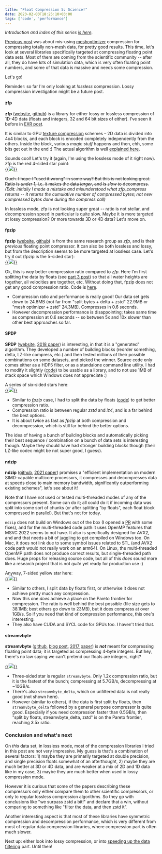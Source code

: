 ```yaml
---
title: "Float Compression 5: Science!"
date: 2023-02-03T18:25:10+03:00
tags: ['code', 'performance']
---
```


*Introduction and index of this series [is here](/blog/2023/01/29/Float-Compression-0-Intro/)*.

[Previous post](/blog/2023/02/02/Float-Compression-4-Mesh-Optimizer/) was about mis-using [meshoptimizer](https://github.com/zeux/meshoptimizer)
compression for compressing totally non-mesh data, for pretty good results. This time, let's look at several libraries specifically targeted
at compressing floating point data sets. Most of them are coming from the scientific community -- after all, they do have lots of simulation
data, which is very often floating point numbers, and some of that data is massive and needs some compression.

Let's go!

Reminder: so far I'm only looking at *lossless* compression. Lossy compression investigation might be a future post.

#### zfp

**zfp** ([website](http://zfp.llnl.gov/), [github](https://github.com/LLNL/zfp)) is a library for either lossy or lossless compression
of 1D-4D data (floats and integers, 32 and 64 bit sizes of either). I've seen it before in [EXR post](http://localhost:1313/blog/2021/08/27/EXR-Filtering-and-ZFP/).

It is similar to GPU [texture compression](/blog/2020/12/08/Texture-Compression-in-2020/) schemes – 2D data is divided
into 4x4 blocks, and each block is encoded completely independently from the others. Inside the block, various
*magic stuff* happens and then, ehh, some bits get out in the end :) The actual algorithm is well
[explained here](https://zfp.readthedocs.io/en/release1.0.0/algorithm.html).

Sounds cool! Let's try it (again, I'm using the lossless mode of it right now). zfp is the red 4-sided star point: \
[{{<img src="/img/blog/2023/float-compr/05-float-compt-a-zfp.png">}}](/img/blog/2023/float-compr/05-float-compt-a-zfp.html)

~~Ouch. I hope I "used it wrong" in some way? But this is not looking great. Ratio is *under* 1, i.e. it makes the data *larger*, and
is *slow* to decompress.~~ *(Edit: initially I made a mistake and misunderstood what zfp_compress returns -- it returns the
cumulative number of compressed bytes; not new compressed bytes done during the compress call)*

In lossless mode, zfp is not looking super great -- ratio is not stellar, and decompression speed in particular is quite slow.
Maybe it is more targeted at lossy compression? Or more towards 3D or 4D data? Let's move on.

#### fpzip

**fpzip** ([website](http://fpzip.llnl.gov/), [github](https://github.com/LLNL/fpzip)) is from the same research group as *zfp*,
and is their *previous* floating point compressor. It can also be both lossless and lossy, but from the description seems to
be more targeted at lossless case. Let's try it out (fpzip is the 5-sided star): \
[{{<img src="/img/blog/2023/float-compr/05-float-compt-b-fpzip.png">}}](/img/blog/2023/float-compr/05-float-compt-b-fpzip.html)

Ok, this is *way* better compression ratio compared to *zfp*. Here I'm first splitting the data by floats (see
[part 3 post](/blog/2023/02/01/Float-Compression-3-Filters/)) so that all water heights are together, all velocities are together, etc.
Without doing that, fpzip does not get any good compression ratio. Code is [here](https://github.com/aras-p/float_compr_tester/blob/9f99468/src/compressors.cpp#L462).

* Compression ratio and performance is really good! Our data set gets down to 24.8MB (not far from "split bytes + delta + zstd" 22.9MB or
  "mesh optimizer + zstd" 24.3MB). Compresses in 0.6 seconds.
* However decompression performance is disappointing; takes same time as compression at 0.6 seconds -- so between 5x and 10x slower than other
  best approaches so far.

#### SPDP

**SPDP** ([website](https://userweb.cs.txstate.edu/~burtscher/research/SPDPcompressor/), [2018 paper](http://cs.txstate.edu/~mb92/papers/dcc18.pdf))
is interesting, in that it is a "generated" algorithm. They developed a number of building blocks (reorder something, delta, LZ-like compress, etc.)
and then tested millions of their possible combinations on some datasets, and picked the winner. Source code only comes either as a HDF5 filter,
or as a standalone command line utility. I had to modify it slightly ([code](https://github.com/aras-p/float_compr_tester/tree/9f9946846/libs/spdp))
to be usable as a library, and to not use 1MB of stack space which Windows does not appreciate :)

A series of six-sided stars here: \
[{{<img src="/img/blog/2023/float-compr/05-float-compt-c-spdp.png">}}](/img/blog/2023/float-compr/05-float-compt-c-spdp.html)

* Similar to *fpzip* case, I had to split the data by floats ([code](https://github.com/aras-p/float_compr_tester/blob/9f99468/src/compressors.cpp#L592))
  to get better compression ratio.
* Compression ratio is between regular *zstd* and *lz4*, and is a far behind the best options.
* It is about twice as fast as *fpzip* at both compression and decompression, which is still far behind the better options.

The idea of having a bunch of building blocks and automatically picking their best sequence / combination on a bunch of data sets is interesting though.
Maybe they should have had stronger building blocks though (their LZ-like codec might be not super good, I guess).

#### ndzip

**ndzip** ([github](https://github.com/celerity/ndzip),
[2021 paper](https://dps.uibk.ac.at/~fabian/publications/2021-ndzip-a-high-throughput-parallel-lossless-compressor-for-scientific-data.pdf)) promises a
"efficient implementation on modern SIMD-capable multicore processors, it compresses and decompresses data at speeds close to main memory bandwidth,
significantly outperforming existing schemes", let's see about it!

Note that I have not used or tested multi-threaded modes of any of the compressors present. Some can do it; all could do it if incoming data was split into
some sort of chunks (or after splitting "by floats", each float block compressed in parallel). But that's not for today.

`ndzip` does not build on Windows out of the box (I opened a [PR](https://github.com/celerity/ndzip/pull/7) with some fixes), and for the multi-threaded
code path it uses OpenMP features that MSVC 2022 seems to not have. It also is specifically designed for AVX2, and and that needs a bit of juggling to
get compiled on Windows too. On Mac, it does not link due to some symbol issues related to STL (and AVX2 code path would not really work on an arm64).
On Linux, the multi-threaded OpenMP path does not produce correct results, but single-threaded path does. Huge props for releasing source code, but all of
this *does* sound more like a research project that is not *quite* yet ready for production use :)

Anyway, 7-sided yellow star here: \
[{{<img src="/img/blog/2023/float-compr/05-float-compt-d-ndzip.png">}}](/img/blog/2023/float-compr/05-float-compt-d-ndzip.html)

* Similar to others, I split data by floats first, or otherwise it does not achieve pretty much any compression.
* Now this one *does* achieve a place on the Pareto frontier for compression. The ratio is well behind the best possible (file size gets to 38.1MB; best others
  go down to 23MB), but it does compress at over 1GB/s. So if you need that kind of compression performance, this one's interesting.
* They also have CUDA and SYCL code for GPUs too. I haven't tried that.

#### streamvbyte

**streamvbyte** ([github](https://github.com/lemire/streamvbyte),
[blog post](https://lemire.me/blog/2017/09/27/stream-vbyte-breaking-new-speed-records-for-integer-compression/),
[2017 paper](https://arxiv.org/abs/1709.08990)) is ***not*** meant for compressing floating point data; it is targeted as compressing 4-byte integers.
But hey, there's no law saying we can't pretend our floats are integers, right?

[{{<img src="/img/blog/2023/float-compr/05-float-compt-e-streamvbyte.png">}}](/img/blog/2023/float-compr/05-float-compt-e-streamvbyte.html)

* Three-sided star is regular `streamvbyte`. Only 1.2x compression ratio, but it is the fastest of the bunch; compressing at 5.7GB/s, decompressing at \~10GB/s.
* There's also `streamvbyte_delta`, which on unfiltered data is not really good (not shown here).
* However (similar to others), if the data is first split by floats, then `streamvbyte_delta` followed by a general purpose compressor is quite good. Especially
  if you need compression faster than 0.5GB/s, then "split by floats, streamvbyte_delta, zstd" is on the Pareto frontier, reaching 3.5x ratio.

### Conclusion and what's next

On *this* data set, in lossless mode, most of the compression libraries I tried in this post are not very impressive. My guess is that's a combination of
several factors: 1) maybe they are primarily targeted at double precision, and single precision floats somewhat of an afterthought, 2) maybe they are much
better at 3D or 4D data, and are weaker at a mix of 2D and 1D data like in my case, 3) maybe they are much better when used in lossy compression mode.

However it is curious that some of the papers describing these compressors only either compare them to other scientific compressors, or only to regular
lossless compression algorithms. So they go with conclusions like "we surpass zstd a bit!" and declare that a win, without comparing to something like
"filter the data, and then zstd it".

Another interesting aspect is that most of these libraries have symmetric compression and decompression performance, which is very different from
most of regular data compression libraries, where compression part is often much slower.

Next up: either look into lossy compression, or into [speeding up the data filtering](/blog/2023/02/18/Float-Compression-6-Filtering-Optimization/)
part. Until then!
